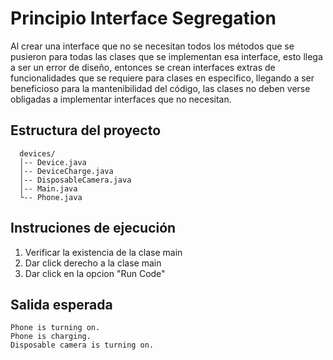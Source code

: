 # Principio Interface Segregation #

  Al crear una interface que no se necesitan todos los métodos que se pusieron para todas las clases que se implementan esa interface, esto llega a ser un error de diseño, entonces se crean interfaces extras de funcionalidades que se requiere para clases en especifico, llegando a ser beneficioso para la mantenibilidad del código, las clases no deben verse obligadas a implementar interfaces que no necesitan.

## Estructura del proyecto ##

```
  devices/
  │-- Device.java
  │-- DeviceCharge.java
  │-- DisposableCamera.java
  │-- Main.java
  └-- Phone.java
```
    
## Instruciones de ejecución ##

  1. Verificar la existencia de la clase main
  2. Dar click derecho a la clase main
  3. Dar click en la opcion "Run Code"
     
## Salida esperada ##

```
Phone is turning on.
Phone is charging.
Disposable camera is turning on.

```
